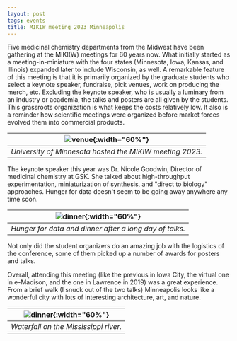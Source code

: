```yaml
---
layout: post
tags: events
title: MIKIW meeting 2023 Minneapolis
---
```

Five medicinal chemistry departments from the Midwest have been gathering at the MIKI(W) meetings for 60 years now. What initially started as a meeting-in-miniature with the four states (Minnesota, Iowa, Kansas, and Illinois) expanded later to include Wisconsin, as well. A remarkable feature of this meeting is that it is primarily organized by the graduate students who select a keynote speaker, fundraise, pick venues, work on producing the merch, etc. Excluding the keynote speaker, who is usually a luminary from an industry or academia, the talks and posters are all given by the students. This grassroots organization is what keeps the costs relatively low. It also is a reminder how scientific meetings were organized before market forces evolved them into commercial products. 

| ![venue](/_assets/IMG_8237.jpeg){:width="60%"}|
|:---:|
| *University of Minnesota hosted the MIKIW meeting 2023.*|

The keynote speaker this year was Dr. Nicole Goodwin, Director of medicinal chemistry at GSK. She talked about high-throughput experimentation, miniaturization of synthesis, and "direct to biology" approaches. Hunger for data doesn't seem to be going away anywhere any time soon.

| ![dinner](/_assets/IMG_8254.jpeg){:width="60%"}|
|:---:|
| *Hunger for data and dinner after a long day of talks.*|

Not only did the student organizers do an amazing job with the logistics of the conference, some of them picked up a number of awards for posters and talks. 

Overall, attending this meeting (like the previous in Iowa City, the virtual one in e-Madison, and the one in Lawrence in 2019) was a great experience. From a brief walk (I snuck out of the two talks) Minneapolis looks like a wonderful city with lots of interesting architecture, art, and nature.

| ![dinner](/_assets/IMG_8253.jpeg){:width="60%"}|
|:---:|
| *Waterfall on the Mississippi river.*|


